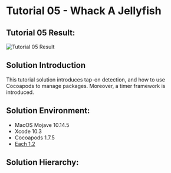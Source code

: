 Tutorial 05 - Whack A Jellyfish
====================

## Tutorial 05 Result:
![Tutorial 05 Result](https://github.com/jingyangcarl/ARKitTutorial/blob/master/Tutorial05_WhackAJellyfish/Tutorial05_WhackAJellyfish/result.gif)

## Solution Introduction
This tutorial solution introduces tap-on detection, and how to use Cocoapods to manage packages. Moreover, a timer framework is introduced.

## Solution Environment:
* MacOS Mojave 10.14.5
* Xcode 10.3
* Cocoapods 1.7.5
* [Each 1.2](https://github.com/dalu93/Each)

## Solution Hierarchy:

